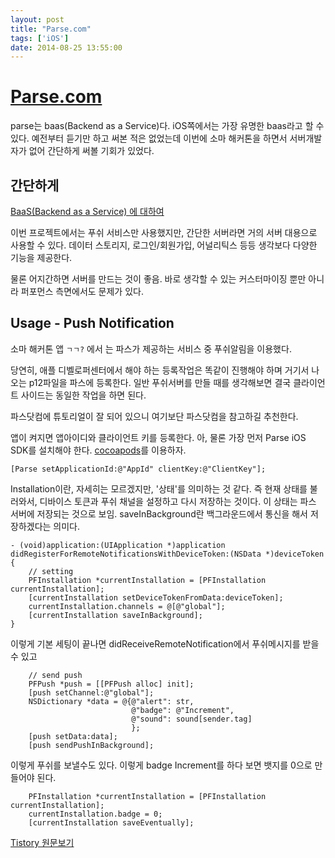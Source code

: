 ```yaml
---
layout: post
title: "Parse.com"
tags: ['iOS']
date: 2014-08-25 13:55:00
---
```

# [Parse.com](https://parse.com/)

parse는 baas(Backend as a Service)다. iOS쪽에서는 가장 유명한 baas라고 할 수 있다. 예전부터 듣기만 하고 써본 적은 없었는데 이번에 소마 해커톤을 하면서 서버개발자가 없어 간단하게 써볼 기회가 있었다.

## 간단하게

[BaaS(Backend as a Service) 에 대하여](http://www.mimul.com/pebble/default/2012/05/05/1336192251452.html)

이번 프로젝트에서는 푸쉬 서비스만 사용했지만, 간단한 서버라면 거의 서버 대용으로 사용할 수 있다. 데이터 스토리지, 로그인/회원가입, 어널리틱스 등등 생각보다 다양한 기능을 제공한다.

물론 어지간하면 서버를 만드는 것이 좋음. 바로 생각할 수 있는 커스터마이징 뿐만 아니라 퍼포먼스 측면에서도 문제가 있다.

## Usage - Push Notification

소마 해커톤 앱 `ㄱㄱ?` 에서 는 파스가 제공하는 서비스 중 푸쉬알림을 이용했다.

당연히, 애플 디벨로퍼센터에서 해야 하는 등록작업은 똑같이 진행해야 하며 거기서 나오는 p12파일을 파스에 등록한다. 일반 푸쉬서버를 만들 때를 생각해보면 결국 클라이언트 사이드는 동일한 작업을 하면 된다.

파스닷컴에 튜토리얼이 잘 되어 있으니 여기보단 파스닷컴을 참고하길 추천한다.

앱이 켜지면 앱아이디와 클라이언트 키를 등록한다. 아, 물론 가장 먼저 Parse iOS SDK를 설치해야 한다. [cocoapods](http://cocoapods.org/)를 이용하자.
    
    
    [Parse setApplicationId:@"AppId" clientKey:@"ClientKey"];
    

Installation이란, 자세히는 모르겠지만, '상태'를 의미하는 것 같다. 즉 현재 상태를 불러와서, 디바이스 토큰과 푸쉬 채널을 설정하고 다시 저장하는 것이다. 이 상태는 파스 서버에 저장되는 것으로 보임. saveInBackground란 백그라운드에서 통신을 해서 저장하겠다는 의미다.
    
    
    - (void)application:(UIApplication *)application didRegisterForRemoteNotificationsWithDeviceToken:(NSData *)deviceToken {
        // setting
        PFInstallation *currentInstallation = [PFInstallation currentInstallation];
        [currentInstallation setDeviceTokenFromData:deviceToken];
        currentInstallation.channels = @[@"global"];
        [currentInstallation saveInBackground];
    }
    

이렇게 기본 세팅이 끝나면 didReceiveRemoteNotification에서 푸쉬메시지를 받을 수 있고
    
    
        // send push
        PFPush *push = [[PFPush alloc] init];
        [push setChannel:@"global"];
        NSDictionary *data = @{@"alert": str,
                               @"badge": @"Increment",
                               @"sound": sound[sender.tag]
                               };
        [push setData:data];
        [push sendPushInBackground];
    

이렇게 푸쉬를 보낼수도 있다. 이렇게 badge Increment를 하다 보면 뱃지를 0으로 만들어야 된다.
    
    
        PFInstallation *currentInstallation = [PFInstallation currentInstallation];
        currentInstallation.badge = 0;
        [currentInstallation saveEventually];
    


[Tistory 원문보기](http://khanrc.tistory.com/26)
